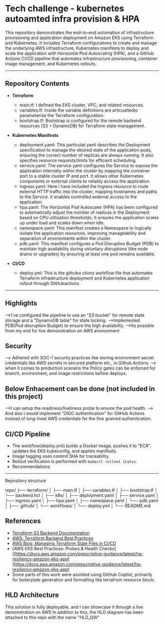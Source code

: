 # Tech challenge - kubernetes autoamted infra provision & HPA ###

This repository demonstrates the end-to-end automation of infrastructure provisioning and application deployment on Amazon EKS using Terraform and Kubernetes. 
It includes Terraform configurations to create and manage the underlying AWS infrastructure, Kubernetes manifests to deploy and scale the application with Horizontal Pod Autoscaling (HPA), and a GitHub Actions CI/CD pipeline that automates infrastructure provisioning, container image management, and Kubernetes rollouts.

---

## Repository Contents  ##########

* **Terraform**

  * main.tf: I defined the EKS cluster, VPC, and related resources.
  * variables.tf: Inside the variable definitions are articualtedto parameterize the Terraform configuration.
  * bootstrap.tf: Bootstrap is configured for the remote backend resources (S3 + DynamoDB) for Terraform state management.
  
* **Kubernetes Manifests**

  * deployment.yaml: This particulat yaml describes the Deployment specification to manage the desired state of the application pods, ensuring the correct number of replicas are always running. It also specifies resource requests/limits for efficient scheduling.
  * service.yaml: The service yaml configures the Service to expose the application internally within the cluster by mapping the container port to a stable cluster IP and port. It allows other Kubernetes components or external clients to reliably access the application.
  * ingress.yaml: Here i have included the Ingress resource to route external HTTP traffic into the cluster, mapping hostnames and paths to the Service. It enables controlled external access to the application.
  * hpa.yaml: The Horizontal Pod Autoscaler (HPA) has been configured to automatically adjust the number of replicas in the Deployment based on CPU utilization thresholds. It ensures the application scales up under load and scales down when idle.
  * namespace.yaml: This manifest creates a Namespace to logically isolate the application resources, improving manageability and separation of environments within the cluster.
  * pdb.yaml: This manifest configures a Pod Disruption Budget (PDB) to maintain high availability during voluntary disruptions (like node drains or upgrades) by ensuring at least one pod remains available.


* **CI/CD**
  * deploy.yml: This is the githuba ctions workflow file that automates Terraform infrastructure deployment and Kubernetes application rollout through GitHubactions.

---

## Highlights

 -->I've configured the pipeline to use an "S3 bucket" for remote state storage and a "DynamoDB table" for state locking.
 -->Implemented PDB(Pod desruption Budget) to ensure the high availability. 
 -->Its possible from my end for live demonstration on AWS environment
 
 
## Security

 --> Adhered with SOC-1 security practices like storing environment secret credentials like AWS secrets in secured platform etc., in Github Actions.
 --> when it comes to production scenario the Policy gates can be enforced for branch, environment, and image restrictions before deploys.

## Below Enhacement can be done (not included in this project)

 -->I can setup the readiness/liveliness probe to ensure the pod health.
 --> And also i would implement "OIDC authentication" for GitHub Actions instead of long-lived AWS credentials for the fine grained authentication.


## CI/CD Pipeline

* The workflow(deploy.yml) builds a Docker image, pushes it to "ECR", updates the EKS kubeconfig, and applies manifests.
* Image tagging uses commit SHA for traceability.
* Rollout verification is performed with `kubectl rollout status`.
* Recommendations:

---
Repository structure


repo/
├── terraform/
│   ├── main.tf
│   ├── variables.tf
│   ├── bootstrap.tf
│   └── backend.hcl
│
├── k8s/
│   ├── deployment.yaml
│   ├── service.yaml
│   ├── ingress.yaml
│   ├── hpa.yaml
│   ├── namespace.yaml
│   └── pdb.yaml
│
├── .github/
│   └── workflows/
│       └── deploy.yml
│
└── README.md





## References

* [Terraform S3 Backend Documentation](https://developer.hashicorp.com/terraform/language/backend/s3)
* [AWS: Terraform Backend Best Practices](https://docs.aws.amazon.com/prescriptive-guidance/latest/terraform-aws-provider-best-practices/backend.html)
* [AWS Blog: Managing Terraform State Files in CI/CD](https://aws.amazon.com/blogs/devops/best-practices-for-managing-terraform-state-files-in-aws-ci-cd-pipeline/)
* \[AWS EKS Best Practices: Probes & Health Checks]\([https://docs.aws.amazon.com/prescriptive-guidance/latest/ha-resiliency-amazon-eks-app](https://docs.aws.amazon.com/prescriptive-guidance/latest/ha-resiliency-amazon-eks-app)
* Some parts of this work were assisted using GitHub Copilot, primarily for boilerplate generation and formatting like terrafrom resource block.



## HLD Architecture

This solution is fully deployable, and I can showcase it through a live demonstration on AWS
In addition to this, the HLD diagram has been attached to this repo with the name "HLD_QW"